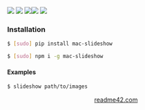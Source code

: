 <!--
https://readme42.com
-->



[![](https://img.shields.io/badge/OS-Unix-blue.svg?longCache=True)]()
[![](https://img.shields.io/pypi/v/mac-slideshow.svg?maxAge=3600)](https://pypi.org/project/mac-slideshow/)
[![](https://img.shields.io/npm/v/mac-slideshow.svg?maxAge=3600)](https://www.npmjs.com/package/mac-slideshow)[![](https://img.shields.io/badge/License-Unlicense-blue.svg?longCache=True)](https://unlicense.org/)
[![](https://github.com/andrewp-as-is/mac-slideshow/workflows/tests42/badge.svg)](https://github.com/andrewp-as-is/mac-slideshow/actions)

### Installation
```bash
$ [sudo] pip install mac-slideshow
```

```bash
$ [sudo] npm i -g mac-slideshow
```

#### Examples
```bash
$ slideshow path/to/images
```

<p align="center">
    <a href="https://readme42.com/">readme42.com</a>
</p>